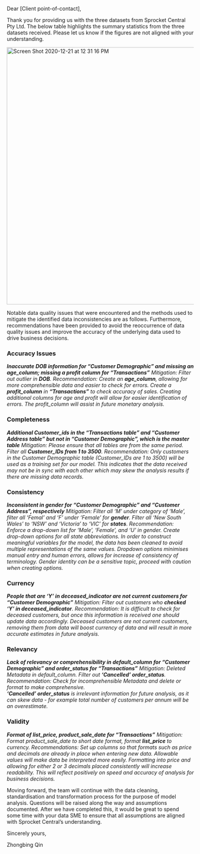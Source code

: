 Dear [Client point-of-contact],

Thank you for providing us with the three datasets from Sprocket Central Pty Ltd. The below table highlights the summary statistics from the three datasets received. Please let us know if the figures are not aligned with your understanding.

<img width="694" alt="Screen Shot 2020-12-21 at 12 31 16 PM" src="https://user-images.githubusercontent.com/60083499/102727087-773c8400-4388-11eb-86f3-70eb3e51bf87.png">

Notable data quality issues that were encountered and the methods used to mitigate the identified data inconsistencies are as follows. Furthermore, recommendations have been provided to avoid the reoccurrence of data quality issues and improve the accuracy of the underlying data used to drive business decisions. 

### Accuracy Issues
***Inaccurate DOB information for “Customer Demographic” and missing an age_column; missing a profit column for “Transactions”***
*Mitigation: Filter out outlier in **DOB**.
Recommendation: Create an **age_column**, allowing for more comprehensible data and easier to check for errors. Create a **profit_column** in **“Transactions”** to check accuracy of sales. 
Creating additional columns for age and profit will allow for easier identification of errors. The profit_column will assist in future monetary analysis.*

### Completeness
***Additional Customer_ids in the “Transactions table” and “Customer Address table” but  not in “Customer Demographic”, which is the master table***
*Mitigation: Please ensure that all tables are from the same period. Filter all **Customer_IDs from 1 to 3500**. 
Recommendation: Only customers in the Customer Demographic table (Customer_IDs are 1 to 3500) will be used as a training set for our model. 
This indicates that the data received may not be in sync with each other which may skew the analysis results if there are missing data records.* 

### Consistency
***Inconsistent in gender for “Customer Demographic” and “Customer Address”, respectively***
*Mitigation: Filter all ‘M’ under category of ‘Male’, filter all ‘Femal’ and ‘F’ under ‘Female’ for  **gender**. Filter all ‘New South Wales’ to ‘NSW’ and ‘Victoria’ to ‘VIC’ for **states**.
Recommendation: Enforce a drop-down list for ‘Male’, ‘Female’, and ‘U’ in gender. Create drop-down options for all state abbreviations.
In order to construct meaningful variables for the model, the data has been cleaned to avoid multiple representations of the same values. Dropdown options minimises manual entry and human errors, allows for increase of consistency of terminology. Gender identity can be a sensitive topic, proceed with caution when creating options.* 

### Currency
***People that are ‘Y’ in deceased_indicator are not current customers for “Customer Demographic”***
*Mitigation: Filter out customers who **checked ‘Y’ in deceased_indicator**.
Recommendation: It is difficult to check for deceased customers, but once this information is received one should update data accordingly. 
Deceased customers are not current customers, removing them from data will boost currency of data and will result in more accurate estimates in future analysis.* 

### Relevancy
***Lack of relevancy or comprehensibility in default_column for “Customer Demographic” and order_status for “Transactions”***
*Mitigation: Deleted Metadata in default_column. Filter out **‘Cancelled’ order_status**.
Recommendation: Check for incomprehensible Metadata and delete or format to make comprehensive.  
**‘Cancelled’ order_status** is irrelevant information for future analysis, as it can skew data - for example total number of customers per annum will be an overestimate.*

### Validity
***Format of list_price, product_sale_date for “Transactions”***
*Mitigation: Format product_sale_date to short date format, format **list_price** to currency.
Recommendations: Set up columns so that formats such as price and decimals are already in place when entering new data. 
Allowable values will make data be interpreted more easily. Formatting into price and allowing for either 2 or 3 decimals placed consistently will increase readability. This will reflect positively on speed and accuracy of analysis for business decisions.* 

Moving forward, the team will continue with the data cleaning, standardisation and transformation process for the purpose of model analysis. Questions will be raised along the way and assumptions documented. After we have completed this, it would be great to spend some time with your data SME to ensure that all assumptions are aligned with Sprocket Central’s understanding.


Sincerely yours,

Zhongbing Qin 
